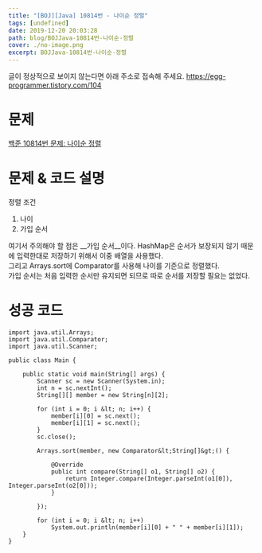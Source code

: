 ```yaml
---
title: "[BOJ][Java] 10814번 - 나이순 정렬"
tags: [undefined]
date: 2019-12-20 20:03:28
path: blog/BOJJava-10814번-나이순-정렬
cover: ./no-image.png
excerpt: BOJJava-10814번-나이순-정렬
---
```

글이 정상적으로 보이지 않는다면 아래 주소로 접속해 주세요.
https://egg-programmer.tistory.com/104
# 문제

[백준 10814번 문제: 나이순 정렬](https://www.acmicpc.net/problem/10814)

# 문제 &amp; 코드 설명

정렬 조건

1) 나이  
2) 가입 순서

여기서 주의해야 할 점은 __가입 순서__이다. HashMap은 순서가 보장되지 않기 때문에 입력한대로 저장하기 위해서 이중 배열을 사용했다.  
그리고 Arrays.sort에 Comparator를 사용해 나이를 기준으로 정렬했다.  
가입 순서는 처음 입력한 순서만 유지되면 되므로 따로 순서를 저장할 필요는 없었다.

# 성공 코드

    import java.util.Arrays;
    import java.util.Comparator;
    import java.util.Scanner;
    
    public class Main {
    
        public static void main(String[] args) {
            Scanner sc = new Scanner(System.in);
            int n = sc.nextInt();
            String[][] member = new String[n][2];
    
            for (int i = 0; i &lt; n; i++) {
                member[i][0] = sc.next();
                member[i][1] = sc.next();
            }
            sc.close();
    
            Arrays.sort(member, new Comparator&lt;String[]&gt;() {
    
                @Override
                public int compare(String[] o1, String[] o2) {
                    return Integer.compare(Integer.parseInt(o1[0]), Integer.parseInt(o2[0]));
                }
    
            });
    
            for (int i = 0; i &lt; n; i++)
                System.out.println(member[i][0] + " " + member[i][1]);
        }
    }